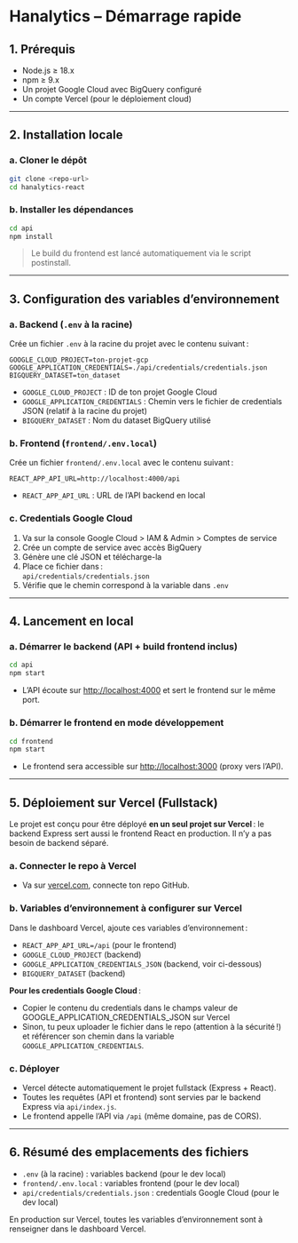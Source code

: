 # Hanalytics – Démarrage rapide

## 1. Prérequis

- Node.js ≥ 18.x
- npm ≥ 9.x
- Un projet Google Cloud avec BigQuery configuré
- Un compte Vercel (pour le déploiement cloud)

---

## 2. Installation locale

### a. Cloner le dépôt

```bash
git clone <repo-url>
cd hanalytics-react
```

### b. Installer les dépendances

```bash
cd api
npm install
```
> Le build du frontend est lancé automatiquement via le script postinstall.

---

## 3. Configuration des variables d’environnement

### a. Backend (`.env` à la racine)

Crée un fichier `.env` à la racine du projet avec le contenu suivant :

```
GOOGLE_CLOUD_PROJECT=ton-projet-gcp
GOOGLE_APPLICATION_CREDENTIALS=./api/credentials/credentials.json
BIGQUERY_DATASET=ton_dataset
```

- `GOOGLE_CLOUD_PROJECT` : ID de ton projet Google Cloud
- `GOOGLE_APPLICATION_CREDENTIALS` : Chemin vers le fichier de credentials JSON (relatif à la racine du projet)
- `BIGQUERY_DATASET` : Nom du dataset BigQuery utilisé

### b. Frontend (`frontend/.env.local`)

Crée un fichier `frontend/.env.local` avec le contenu suivant :

```
REACT_APP_API_URL=http://localhost:4000/api
```

- `REACT_APP_API_URL` : URL de l’API backend en local

### c. Credentials Google Cloud

1. Va sur la console Google Cloud > IAM & Admin > Comptes de service
2. Crée un compte de service avec accès BigQuery
3. Génère une clé JSON et télécharge-la
4. Place ce fichier dans :  
   `api/credentials/credentials.json`
5. Vérifie que le chemin correspond à la variable dans `.env`

---

## 4. Lancement en local

### a. Démarrer le backend (API + build frontend inclus)

```bash
cd api
npm start
```
- L’API écoute sur [http://localhost:4000](http://localhost:4000) et sert le frontend sur le même port.

### b. Démarrer le frontend en mode développement

```bash
cd frontend
npm start
```
- Le frontend sera accessible sur [http://localhost:3000](http://localhost:3000) (proxy vers l’API).

---

## 5. Déploiement sur Vercel (Fullstack)

Le projet est conçu pour être déployé **en un seul projet sur Vercel** : le backend Express sert aussi le frontend React en production. Il n’y a pas besoin de backend séparé.

### a. Connecter le repo à Vercel

- Va sur [vercel.com](https://vercel.com), connecte ton repo GitHub.

### b. Variables d’environnement à configurer sur Vercel

Dans le dashboard Vercel, ajoute ces variables d’environnement :

- `REACT_APP_API_URL=/api` (pour le frontend)
- `GOOGLE_CLOUD_PROJECT` (backend)
- `GOOGLE_APPLICATION_CREDENTIALS_JSON` (backend, voir ci-dessous)
- `BIGQUERY_DATASET` (backend)

**Pour les credentials Google Cloud** : 
- Copier le contenu du credentials dans le champs valeur de GOOGLE_APPLICATION_CREDENTIALS_JSON sur Vercel
- Sinon, tu peux uploader le fichier dans le repo (attention à la sécurité !) et référencer son chemin dans la variable `GOOGLE_APPLICATION_CREDENTIALS`.

### c. Déployer

- Vercel détecte automatiquement le projet fullstack (Express + React).
- Toutes les requêtes (API et frontend) sont servies par le backend Express via `api/index.js`.
- Le frontend appelle l’API via `/api` (même domaine, pas de CORS).

---

## 6. Résumé des emplacements des fichiers

- `.env` (à la racine) : variables backend (pour le dev local)
- `frontend/.env.local` : variables frontend (pour le dev local)
- `api/credentials/credentials.json` : credentials Google Cloud (pour le dev local)

En production sur Vercel, toutes les variables d’environnement sont à renseigner dans le dashboard Vercel.
